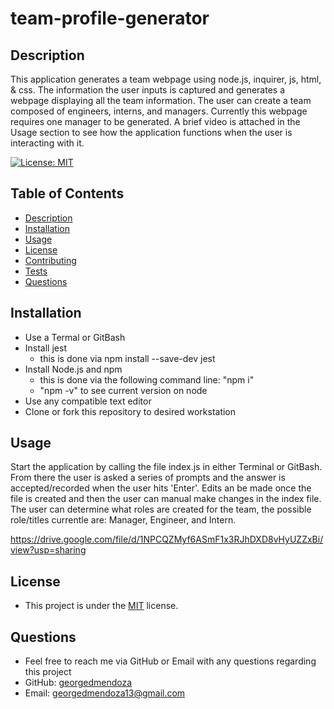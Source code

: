 # team-profile-generator

  ## Description 
  This application generates a team webpage using node.js, inquirer, js, html, & css. The information the user inputs is captured and generates a webpage displaying all the team information. The user can create a team composed of engineers, interns, and managers. Currently this webpage requires one manager to be generated. A brief video is attached in the Usage section to see how the application functions when the user is interacting with it.


  [![License: MIT](https://img.shields.io/badge/License-MIT-yellow.svg)](https://opensource.org/licenses/MIT)
  ## Table of Contents
  - [Description](#description)
  - [Installation](#installation)
  - [Usage](#usage)
  - [License](#license)
  - [Contributing](#contributing)
  - [Tests](#tests)
  - [Questions](#questions)

  ## Installation 
  - Use a Termal or GitBash
  - Install jest 
    - this is done via npm install --save-dev jest
  - Install Node.js and npm
    - this is done via the following command line: "npm i"
    - "npm -v" to see current version on node
  - Use any compatible text editor
  - Clone or fork this repository to desired workstation

  ## Usage 
  Start the application by calling the file index.js in either Terminal or GitBash. From there the user is asked a series of prompts and the answer is accepted/recorded when the user hits 'Enter'. Edits an be made once the file is created and then the user can manual make changes in the index file. The user can determine what roles are created for the team, the possible role/titles currentle are: Manager, Engineer, and Intern.

  https://drive.google.com/file/d/1NPCQZMyf6ASmF1x3RJhDXD8vHyUZZxBi/view?usp=sharing
  
  ## License
  - This project is under the [MIT](https://opensource.org/licenses/MIT) license. 

  ## Questions
  - Feel free to reach me via GitHub or Email with any questions regarding this project
  - GitHub: [georgedmendoza](https://github.com/georgedmendoza)
  - Email: [georgedmendoza13@gmail.com](mailto:georgedmendoza13@gmail.com)

